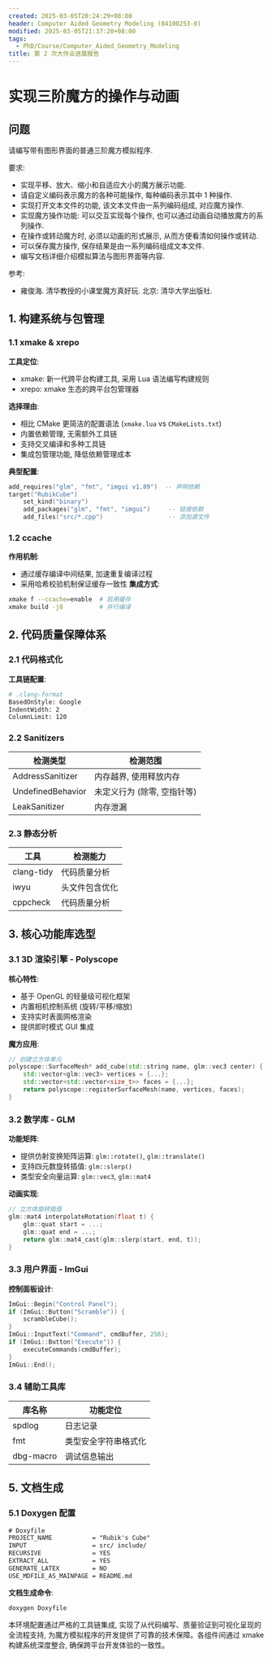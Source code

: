 ```yaml
---
created: 2025-03-05T20:24:29+08:00
header: Computer Aided Geometry Modeling (84100253-0)
modified: 2025-03-05T21:37:20+08:00
tags:
  - PhD/Course/Computer_Aided_Geometry_Modeling
title: 第 2 次大作业进展报告
---
```


# 实现三阶魔方的操作与动画

## 问题

请编写带有图形界面的普通三阶魔方模拟程序.

要求:

- 实现平移、放大、缩小和自适应大小的魔方展示功能.
- 请自定义编码表示魔方的各种可能操作, 每种编码表示其中 1 种操作.
- 实现打开文本文件的功能, 该文本文件由一系列编码组成, 对应魔方操作.
- 实现魔方操作功能: 可以交互实现每个操作, 也可以通过动画自动播放魔方的系列操作.
- 在操作或转动魔方时, 必须以动画的形式展示, 从而方便看清如何操作或转动.
- 可以保存魔方操作, 保存结果是由一系列编码组成文本文件.
- 编写文档详细介绍模拟算法与图形界面等内容.

参考:

- 雍俊海. 清华教授的小课堂魔方真好玩. 北京: 清华大学出版社.

## 1. 构建系统与包管理

### 1.1 xmake & xrepo

**工具定位**:
- xmake: 新一代跨平台构建工具, 采用 Lua 语法编写构建规则
- xrepo: xmake 生态的跨平台包管理器

**选择理由**:
- 相比 CMake 更简洁的配置语法 (`xmake.lua` vs `CMakeLists.txt`)
- 内置依赖管理, 无需额外工具链
- 支持交叉编译和多种工具链
- 集成包管理功能, 降低依赖管理成本

**典型配置**:

```lua
add_requires("glm", "fmt", "imgui v1.89")  -- 声明依赖
target("RubikCube")
    set_kind("binary")
    add_packages("glm", "fmt", "imgui")     -- 链接依赖
    add_files("src/*.cpp")                  -- 添加源文件
```

### 1.2 ccache

**作用机制**:
- 通过缓存编译中间结果, 加速重复编译过程
- 采用哈希校验机制保证缓存一致性
**集成方式**:

```bash
xmake f --ccache=enable  # 启用缓存
xmake build -j8          # 并行编译
```

## 2. 代码质量保障体系

### 2.1 代码格式化

**工具链配置**:

```bash
# .clang-format
BasedOnStyle: Google
IndentWidth: 2
ColumnLimit: 120
```

### 2.2 Sanitizers

| 检测类型              | 检测范围             |
| ----------------- | ---------------- |
| AddressSanitizer  | 内存越界, 使用释放内存     |
| UndefinedBehavior | 未定义行为 (除零, 空指针等) |
| LeakSanitizer     | 内存泄漏             |

### 2.3 静态分析

| 工具         | 检测能力    |
| ---------- | ------- |
| clang-tidy | 代码质量分析  |
| iwyu       | 头文件包含优化 |
| cppcheck   | 代码质量分析  |

## 3. 核心功能库选型

### 3.1 3D 渲染引擎 - Polyscope

**核心特性**:
- 基于 OpenGL 的轻量级可视化框架
- 内置相机控制系统 (旋转/平移/缩放)
- 支持实时表面网格渲染
- 提供即时模式 GUI 集成

**魔方应用**:

```cpp
// 创建立方体单元
polyscope::SurfaceMesh* add_cube(std::string name, glm::vec3 center) {
    std::vector<glm::vec3> vertices = {...};
    std::vector<std::vector<size_t>> faces = {...};
    return polyscope::registerSurfaceMesh(name, vertices, faces);
}
```

### 3.2 数学库 - GLM

**功能矩阵**:
- 提供仿射变换矩阵运算: `glm::rotate()`, `glm::translate()`
- 支持四元数旋转插值: `glm::slerp()`
- 类型安全向量运算: `glm::vec3`, `glm::mat4`

**动画实现**:

```cpp
// 立方体旋转插值
glm::mat4 interpolateRotation(float t) {
    glm::quat start = ...;
    glm::quat end = ...;
    return glm::mat4_cast(glm::slerp(start, end, t));
}
```

### 3.3 用户界面 - ImGui

**控制面板设计**:

```cpp
ImGui::Begin("Control Panel");
if (ImGui::Button("Scramble")) {
    scrambleCube();
}
ImGui::InputText("Command", cmdBuffer, 256);
if (ImGui::Button("Execute")) {
    executeCommands(cmdBuffer);
}
ImGui::End();
```

### 3.4 辅助工具库

| 库名称    | 功能定位             |
| --------- | -------------------- |
| spdlog    | 日志记录             |
| fmt       | 类型安全字符串格式化 |
| dbg-macro | 调试信息输出         |

## 5. 文档生成

### 5.1 Doxygen 配置

```doxygen
# Doxyfile
PROJECT_NAME           = "Rubik's Cube"
INPUT                  = src/ include/
RECURSIVE              = YES
EXTRACT_ALL            = YES
GENERATE_LATEX         = NO
USE_MDFILE_AS_MAINPAGE = README.md
```

**文档生成命令**:

```bash
doxygen Doxyfile
```

本环境配置通过严格的工具链集成, 实现了从代码编写、质量验证到可视化呈现的全流程支持, 为魔方模拟程序的开发提供了可靠的技术保障。各组件间通过 xmake 构建系统深度整合, 确保跨平台开发体验的一致性。
